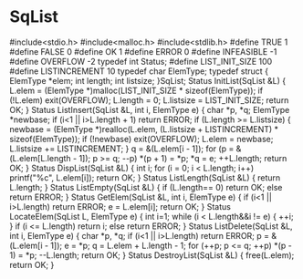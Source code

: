 # SqList
#include<stdio.h>
#include<malloc.h>
#include<stdlib.h>
#define TRUE 1
#define FALSE 0
#define OK 1
#define ERROR 0
#define INFEASIBLE -1
#define OVERFLOW -2
typedef int Status;
#define LIST_INIT_SIZE 100
#define LISTINCREMENT 10
typedef char ElemType;
typedef struct {
	ElemType *elem;
	int length;
	int listsize;
}SqList;
Status InitList(SqList &L)
{
	L.elem = (ElemType *)malloc(LIST_INIT_SIZE * sizeof(ElemType));
	if (!L.elem) exit(OVERFLOW);
	L.length = 0;
	L.listsize = LIST_INIT_SIZE;
	return OK;
}
Status ListInsert(SqList &L, int i, ElemType e)
{
	char *p, *q;
	ElemType *newbase;
	if (i<1 || i>L.length + 1) return ERROR;
	if (L.length >= L.listsize)
	{
		newbase = (ElemType *)realloc(L.elem, (L.listsize + LISTINCREMENT) * sizeof(ElemType));
		if (!newbase) exit(OVERFLOW);
		L.elem = newbase;
		L.listsize += LISTINCREMENT;
	}
	q = &(L.elem[i - 1]);
	for (p = &(L.elem[L.length - 1]); p >= q; --p)
		*(p + 1) = *p;
	*q = e;
	++L.length;
	return OK;
}
Status DispList(SqList &L)
{
	int i;
	for (i = 0; i < L.length; i++)
		printf("%c", L.elem[i]);
	return OK;
}
Status ListLength(SqList &L)
{
	return L.length;
}
Status ListEmpty(SqList &L)
{
	if (L.length== 0) return OK;
	else return ERROR;
}
Status GetElem(SqList &L, int i, ElemType e)
{
	if (i<1 || i>L.length) return ERROR;
	e = L.elem[i];
	return OK;
}
Status LocateElem(SqList L, ElemType e)
{
	int i=1;
	while (i < L.length&&i != e)
	{
		++i;
	}
	if (i <= L.length) return i;
	else return ERROR;
}
Status ListDelete(SqList &L, int i, ElemType e)
{
	char *p, *q;
	if (i<1 || i>L.length) return ERROR;
	p = &(L.elem[i - 1]);
	e = *p;
	q = L.elem + L.length - 1;
	for (++p; p <= q; ++p)
		*(p - 1) = *p;
	--L.length;
	return OK;
}
Status DestroyList(SqList &L)
{
	free(L.elem);
	return OK;
}
